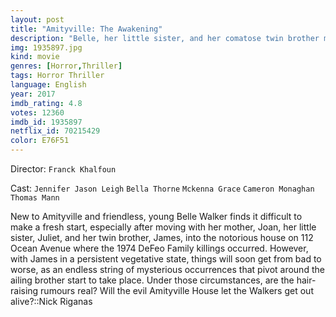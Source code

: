 ```yaml
---
layout: post
title: "Amityville: The Awakening"
description: "Belle, her little sister, and her comatose twin brother move into a new house with their single mother Joan in order to save money to help pay for her brother's expensive healthcare. But when strange phenomena begin to occur in the house including the miraculous recovery of her brother, Belle begins to suspect her Mother isn't telling her everything and soon realizes they just moved into the infamous Amityville house..."
img: 1935897.jpg
kind: movie
genres: [Horror,Thriller]
tags: Horror Thriller 
language: English
year: 2017
imdb_rating: 4.8
votes: 12360
imdb_id: 1935897
netflix_id: 70215429
color: E76F51
---
```

Director: `Franck Khalfoun`  

Cast: `Jennifer Jason Leigh` `Bella Thorne` `Mckenna Grace` `Cameron Monaghan` `Thomas Mann` 

New to Amityville and friendless, young Belle Walker finds it difficult to make a fresh start, especially after moving with her mother, Joan, her little sister, Juliet, and her twin brother, James, into the notorious house on 112 Ocean Avenue where the 1974 DeFeo Family killings occurred. However, with James in a persistent vegetative state, things will soon get from bad to worse, as an endless string of mysterious occurrences that pivot around the ailing brother start to take place. Under those circumstances, are the hair-raising rumours real? Will the evil Amityville House let the Walkers get out alive?::Nick Riganas